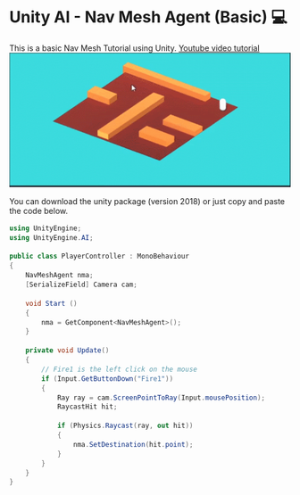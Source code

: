 # Unity AI - Nav Mesh Agent (Basic) :computer:

This is a basic Nav Mesh Tutorial using Unity. [Youtube video tutorial](https://www.youtube.com/watch?v=Vn_JQgOWk-U)
![Alt Text](https://github.com/Nj747/NavMesh-Unity/blob/master/pointClick.gif)

You can download the unity package (version 2018) or just copy and paste the code below.
```cs
using UnityEngine;
using UnityEngine.AI;

public class PlayerController : MonoBehaviour
{
    NavMeshAgent nma;
    [SerializeField] Camera cam;

	void Start ()
    {
        nma = GetComponent<NavMeshAgent>();
    }

    private void Update()
    {
        // Fire1 is the left click on the mouse
        if (Input.GetButtonDown("Fire1"))
        {
            Ray ray = cam.ScreenPointToRay(Input.mousePosition);
            RaycastHit hit;

            if (Physics.Raycast(ray, out hit))
            {
                nma.SetDestination(hit.point);
            }
        }
    }
}

```

